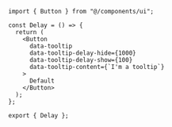 ﻿```tsx
import { Button } from "@/components/ui";

const Delay = () => {
  return (
    <Button
      data-tooltip
      data-tooltip-delay-hide={1000}
      data-tooltip-delay-show={100}
      data-tooltip-content={`I'm a tooltip`}
    >
      Default
    </Button>
  );
};

export { Delay };

```
